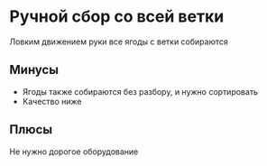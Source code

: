 # Ручной сбор со всей ветки
Ловким движением руки все ягоды с ветки собираются

## Минусы
- Ягоды также собираются без разбору, и нужно сортировать
- Качество ниже

## Плюсы
Не нужно дорогое оборудование